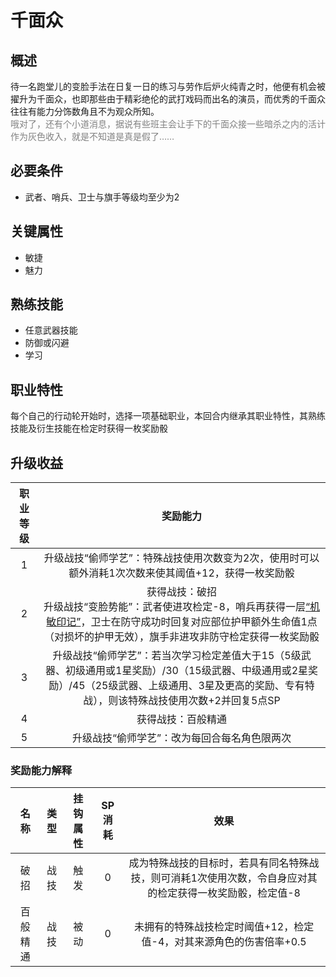 # 千面众

## 概述

待一名跑堂儿的变脸手法在日复一日的练习与劳作后炉火纯青之时，他便有机会被擢升为千面众，也即那些由于精彩绝伦的武打戏码而出名的演员，而优秀的千面众往往有能力分饰数角且不为观众所知。<br><font color=' #808080 '>哦对了，还有个小道消息，据说有些班主会让手下的千面众接一些暗杀之内的活计作为灰色收入，就是不知道是真是假了……</font>

## 必要条件

* 武者、哨兵、卫士与旗手等级均至少为2

## 关键属性

* 敏捷
* 魅力

## 熟练技能

* 任意武器技能
* 防御或闪避
* 学习

## 职业特性

每个自己的行动轮开始时，选择一项基础职业，本回合内继承其职业特性，其熟练技能及衍生技能在检定时获得一枚奖励骰

## 升级收益

职业等级|奖励能力
:--:|:--:
1|升级战技“偷师学艺”：特殊战技使用次数变为2次，使用时可以额外消耗1次次数来使其阈值+12，获得一枚奖励骰
2|获得战技：破招<br>升级战技“变脸势能”：武者使进攻检定-8，哨兵再获得一层<a href="../../../../../status/mark/#机敏印记" target="_blank">“机敏印记”</a>，卫士在防守成功时回复对应部位护甲额外生命值1点（对损坏的护甲无效），旗手非进攻非防守检定获得一枚奖励骰
3|升级战技“偷师学艺”：若当次学习检定差值大于15（5级武器、初级通用或1星奖励）/30（15级武器、中级通用或2星奖励）/45（25级武器、上级通用、3星及更高的奖励、专有特战），则该特殊战技使用次数+2并回复5点SP
4|获得战技：百般精通
5|升级战技“偷师学艺”：改为每回合每名角色限两次

### 奖励能力解释

名称|类型|挂钩属性|SP消耗|效果
:--:|:--:|:--:|:--:|:--:
破招|战技|触发|0|成为特殊战技的目标时，若具有同名特殊战技，则可消耗1次使用次数，令自身应对其的检定获得一枚奖励骰，检定值-8
百般精通|战技|被动|0|未拥有的特殊战技检定时阈值+12，检定值-4，对其来源角色的伤害倍率+0.5